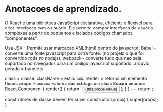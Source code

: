 # Anotacoes de aprendizado.

O React é uma biblioteca JavaScript declarativa, eficiente e flexível para criar interfaces com o usuário. Ele permite compor interfaces de usuário complexas a partir de pequenos e isolados códigos chamados “componentes”.

Usa JSX - Permite usar marcacao XML(html) dentro do javascript.
Babel - converte uma fonte javascript para outra fonte. (no projeto o que foi convertido roda no nodejs).
webpack - converte tudo que nao seja suportado no navegador para um codigo javascript suportado. arquvio gerado = bundle.js

class = classe.
className = estilo css.
render = retorna um elemento React.
props = acessa valores das subtags
ex: 
class Square extends React.Component {
  render() {
    return (
      <button className="square">
        {this.props.value}
      </button>
    );
  }
}
---  return <Square value={i} />;

construtores de classe devem ter super
  constructor(props) {
    super(props);
  }
